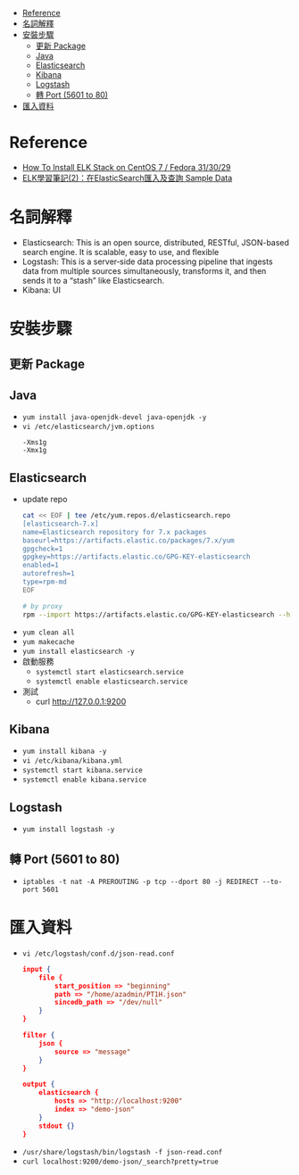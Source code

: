 - [Reference](#reference)
- [名詞解釋](#名詞解釋)
- [安裝步驟](#安裝步驟)
    - [更新 Package](#更新-package)
    - [Java](#java)
    - [Elasticsearch](#elasticsearch)
    - [Kibana](#kibana)
    - [Logstash](#logstash)
    - [轉 Port (5601 to 80)](#轉-port-5601-to-80)
- [匯入資料](#匯入資料)

# Reference
- [How To Install ELK Stack on CentOS 7 / Fedora 31/30/29](https://computingforgeeks.com/how-to-install-elk-stack-on-centos-fedora/)
- [ELK學習筆記(2)：在ElasticSearch匯入及查詢 Sample Data](https://atceiling.blogspot.com/2018/05/linux3elasticsearch-sample-data.html)

# 名詞解釋
- Elasticsearch: This is an open source, distributed, RESTful, JSON-based search engine. It is scalable, easy to use, and flexible
- Logstash: This is a server‑side data processing pipeline that ingests data from multiple sources simultaneously, transforms it, and then sends it to a “stash” like Elasticsearch.
- Kibana: UI

# 安裝步驟
## 更新 Package
## Java
- `yum install java-openjdk-devel java-openjdk -y`
- `vi /etc/elasticsearch/jvm.options`
    ```
    -Xms1g
    -Xmx1g
    ```

## Elasticsearch
- update repo
    ```bash
    cat << EOF | tee /etc/yum.repos.d/elasticsearch.repo
    [elasticsearch-7.x]
    name=Elasticsearch repository for 7.x packages
    baseurl=https://artifacts.elastic.co/packages/7.x/yum
    gpgcheck=1
    gpgkey=https://artifacts.elastic.co/GPG-KEY-elasticsearch
    enabled=1
    autorefresh=1
    type=rpm-md
    EOF

    # by proxy
    rpm --import https://artifacts.elastic.co/GPG-KEY-elasticsearch --httpproxy 10.248.15.8 --httpport 80
    ```
- `yum clean all`
- `yum makecache`
- `yum install elasticsearch -y`
- 啟動服務
    - `systemctl start elasticsearch.service`
    - `systemctl enable elasticsearch.service`
- 測試
    - curl http://127.0.0.1:9200

## Kibana
- `yum install kibana -y`
- `vi /etc/kibana/kibana.yml`
- `systemctl start kibana.service`
- `systemctl enable kibana.service`

## Logstash
- `yum install logstash -y`

## 轉 Port (5601 to 80)
- `iptables -t nat -A PREROUTING -p tcp --dport 80 -j REDIRECT --to-port 5601`

# 匯入資料
- `vi /etc/logstash/conf.d/json-read.conf`
    ```json
    input {
        file {
            start_position => "beginning"
            path => "/home/azadmin/PT1H.json"
            sincedb_path => "/dev/null"
        }
    }

    filter {
        json {
            source => "message"
        }
    }

    output {
        elasticsearch {
            hosts => "http://localhost:9200"
            index => "demo-json"
        }
        stdout {}
    }
    ```
- `/usr/share/logstash/bin/logstash -f json-read.conf`
- `curl localhost:9200/demo-json/_search?pretty=true`